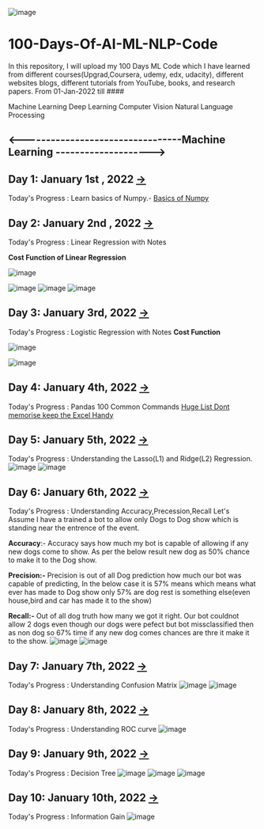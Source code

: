 ![image](https://user-images.githubusercontent.com/68937805/152766824-ce014178-6bf9-4210-b451-7c6e05803b09.png)

# 100-Days-Of-AI-ML-NLP-Code

In this repository, I will upload my 100 Days ML Code which I have learned from different courses(Upgrad,Coursera, udemy, edx, udacity), different websites blogs, different tutorials from YouTube, books, and research papers. From 01-Jan-2022 till ####

Machine Learning
Deep Learning
Computer Vision
Natural Language Processing

## <---------------------------------Machine Learning -------------------->
## Day 1: January 1st , 2022 [->](https://github.com/dataisamazing/100-Days-Of-AI-ML-NLP-Code/tree/main/day01)
Today's Progress : Learn basics of Numpy.- [Basics of Numpy](https://medium.com/@sunils0506/basics-of-numpy-22f8225670bd)
## Day 2: January 2nd , 2022 [->](https://github.com/dataisamazing/100-Days-Of-AI-ML-NLP-Code/tree/main/day02)
Today's Progress : Linear Regression with Notes

**Cost Function of Linear Regression**

![image](https://user-images.githubusercontent.com/68937805/150061716-c1351d89-01ac-456e-acb4-6b008f2874f7.png)

![image](https://user-images.githubusercontent.com/68937805/148668563-8419ad2f-889a-4fec-beba-3b7dd318d3cd.png)
![image](https://user-images.githubusercontent.com/68937805/148668682-290ccc3a-0087-4419-9512-72bec0a079cd.png)
![image](https://user-images.githubusercontent.com/68937805/148683963-ffbcfbb7-3a04-4a39-980a-9d2753293cce.png)
## Day 3: January 3rd, 2022 [->](https://github.com/dataisamazing/100-Days-Of-AI-ML-NLP-Code/tree/main/day03)
Today's Progress : Logistic Regression with Notes
**Cost Function**

![image](https://user-images.githubusercontent.com/68937805/150245410-a85d052e-5e74-4947-98ba-b0f55ab81207.png)

![image](https://user-images.githubusercontent.com/68937805/149665706-33489d01-268e-476e-bdb6-8dbbd6b48475.png)
## Day 4: January 4th, 2022 [->](https://github.com/dataisamazing/100-Days-Of-AI-ML-NLP-Code/tree/main/day04)
Today's Progress : Pandas 100 Common Commands [Huge List Dont memorise keep the Excel Handy](https://github.com/dataisamazing/100-Days-Of-AI-ML-NLP-Code/raw/main/day04/pandas-100%20Common%20Commands.xlsx)
## Day 5: January 5th, 2022 [->](https://github.com/dataisamazing/100-Days-Of-AI-ML-NLP-Code/tree/main/day05)
Today's Progress : Understanding the Lasso(L1) and Ridge(L2) Regression.
![image](https://user-images.githubusercontent.com/68937805/149667749-3010fa28-f3eb-45d8-b5de-77d48081625f.png)
![image](https://user-images.githubusercontent.com/68937805/149669159-520cd443-81ca-4fa5-bc07-107827c14a7c.png)
## Day 6: January 6th, 2022 [->](https://github.com/dataisamazing/100-Days-Of-AI-ML-NLP-Code/tree/main/day06)
Today's Progress : Understanding Accuracy,Precession,Recall
Let's Assume I have a trained a bot to allow only Dogs to Dog show which is standing near the entrence of the event.

**Accuracy**:- Accuracy says how much my bot is capable of allowing if any new dogs come to show. As per the below result new dog as 50% chance to make it to the Dog show.

**Precision:-** Precision is out of all Dog prediction how much our bot was capable of predicting, In the below case it is 57% means which means what ever has made to Dog
show only 57% are dog rest is something else(even house,bird and car has made it to the show)

**Recall:-** Out of all dog truth how many we got it right. Our bot couldnot allow 2 dogs even though our dogs were pefect but bot missclassified then as non dog so 67% time if any
new dog comes chances are thre it make it to the show.
![image](https://user-images.githubusercontent.com/68937805/149671574-51f754f2-62fc-40a6-9100-e238606da9e4.png)
![image](https://user-images.githubusercontent.com/68937805/149671927-702a2074-2298-46c5-bf59-d2fd78bc978f.png)

## Day 7: January 7th, 2022 [->](https://github.com/dataisamazing/100-Days-Of-AI-ML-NLP-Code/tree/main/day07)
Today's Progress : Understanding Confusion Matrix
![image](https://user-images.githubusercontent.com/68937805/151693586-3c21fb08-9061-480b-99e3-8c246a5d5b6a.png)
![image](https://user-images.githubusercontent.com/68937805/151703184-d7f90354-2a7a-4703-b33b-edf3d8507373.png)

## Day 8: January 8th, 2022 [->](https://github.com/dataisamazing/100-Days-Of-AI-ML-NLP-Code/tree/main/day08)
Today's Progress : Understanding ROC curve
![image](https://user-images.githubusercontent.com/68937805/151710265-552a87eb-921e-4b91-bd51-88795877a04d.png)

## Day 9: January 9th, 2022 [->](https://github.com/dataisamazing/100-Days-Of-AI-ML-NLP-Code/tree/main/day09)
Today's Progress : Decision Tree
![image](https://user-images.githubusercontent.com/68937805/152678899-ffff20df-7b68-40f6-963e-1ddda5948835.png)
![image](https://user-images.githubusercontent.com/68937805/152693657-cfd96dc3-1e48-4950-953d-1e0b16b01512.png)
![image](https://user-images.githubusercontent.com/68937805/152694407-2c583e75-67ba-4c95-b519-7c584f910d0d.png)
## Day 10: January 10th, 2022 [->](https://github.com/dataisamazing/100-Days-Of-AI-ML-NLP-Code/tree/main/day10)
Today's Progress : Information Gain
![image](https://user-images.githubusercontent.com/68937805/152720729-de3bd647-07f8-4332-81d5-bd7e17bb18ee.png)


